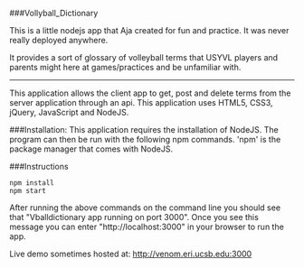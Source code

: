 ###Vollyball_Dictionary

This is a little nodejs app that Aja created for fun and practice.  It was never really deployed anywhere.

It provides a sort of glossary of volleyball terms that USYVL players and parents might here at games/practices and be unfamiliar with. 

---
This application allows the client app to get, post and delete terms from the server application through an api. This application uses HTML5, CSS3, jQuery, JavaScript and NodeJS.

###Installation:
This application requires the installation of NodeJS. The program can then be run with the following npm commands. 'npm' is the package manager that comes with NodeJS.

###Instructions
```shell
npm install 
npm start
```
After running the above commands on the command line you should see that "Vballdictionary app running on port 3000". Once you see this message you can enter "http://localhost:3000" in your browser to run the app.

Live demo sometimes hosted at: http://venom.eri.ucsb.edu:3000
